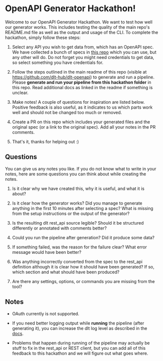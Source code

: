 # OpenAPI Generator Hackathon!

Welcome to our OpenAPI Generator Hackathon. We want to test how well our generator works. This includes testing the quality of the main repo's README.md file as well as the output and usage of the CLI. To complete the hackathon, simply follow these steps:

1. Select any API you wish to get data from, which has an OpenAPI spec. We have collected a bunch of specs in [this repo](https://github.com/dlt-hub/openapi-specs/tree/main/open_api_specs) which you can use, but any other will do. Do not forget you might need credentials to get data, so select something you have credentials for.

2. Follow the steps outlined in the main readme of this repo (visible at https://github.com/dlt-hub/dlt-openapi) to generate and run a pipeline. Please **generate and run your pipeline from this hackathon folder** in this repo. Read additional docs as linked in the readme if something is unclear.

3. Make notes! A couple of questions for inspiration are listed below. Positive feedback is also useful, as it indicates to us which parts work well and should not be changed too much or removed.

4. Create a PR on this repo which includes your generated files and the original spec (or a link to the original spec). Add all your notes in the PR comments.

5. That's it, thanks for helping out :)

## Questions

You can give us any notes you like. If you do not know what to write in your notes, here are some questions you can think about while creating the notes.

1. Is it clear why we have created this, why it is useful, and what it is about?

2. Is it clear how the generator works? Did you manage to generate anything in the first 10 minutes after selecting a spec? What is missing from the setup instructions or the output of the generator?

3. Is the resulting dlt rest_api source legible? Should it be structured differently or annotated with comments better?

4. Could you run the pipeline after generation? Did it produce some data?

5. If something failed, was the reason for the failure clear? What error message would have been better?

6. Was anything incorrectly converted from the spec to the rest_api definition although it is clear how it should have been generated? If so, which section and what should have been produced?

7. Are there any settings, options, or commands you are missing from the tool?

## Notes

* OAuth currently is not supported.

* If you need better logging output while **running** the pipeline (after generating it), you can increase the dlt log level as described in the [docs](https://dlthub.com/docs/running-in-production/running#set-the-log-level-and-format).

* Problems that happen during running of the pipeline may actually be stuff to fix in the rest_api or REST client, but you can add all of this feedback to this hackathon and we will figure out what goes where.